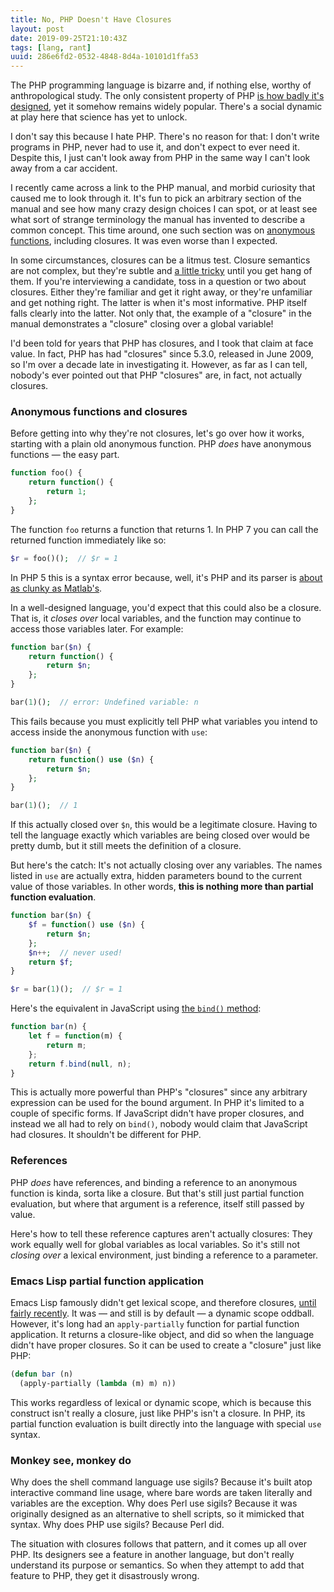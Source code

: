 ```yaml
---
title: No, PHP Doesn't Have Closures
layout: post
date: 2019-09-25T21:10:43Z
tags: [lang, rant]
uuid: 286e6fd2-0532-4848-8d4a-10101d1ffa53
---
```


The PHP programming language is bizarre and, if nothing else, worthy of
anthropological study. The only consistent property of PHP [is how badly
it's designed][fractal], yet it somehow remains widely popular. There's
a social dynamic at play here that science has yet to unlock.

I don't say this because I hate PHP. There's no reason for that: I don't
write programs in PHP, never had to use it, and don't expect to ever
need it. Despite this, I just can't look away from PHP in the same way I
can't look away from a car accident.

I recently came across a link to the PHP manual, and morbid curiosity
that caused me to look through it. It's fun to pick an arbitrary section
of the manual and see how many crazy design choices I can spot, or at
least see what sort of strange terminology the manual has invented to
describe a common concept. This time around, one such section was on
[anonymous functions][anon], including closures. It was even worse than
I expected.

In some circumstances, closures can be a litmus test. Closure semantics
are not complex, but they're subtle and [a little tricky][let] until you
get hang of them. If you're interviewing a candidate, toss in a question
or two about closures. Either they're familiar and get it right away, or
they're unfamiliar and get nothing right. The latter is when it's most
informative. PHP itself falls clearly into the latter. Not only that,
the example of a "closure" in the manual demonstrates a "closure"
closing over a global variable!

I'd been told for years that PHP has closures, and I took that claim at
face value. In fact, PHP has had "closures" since 5.3.0, released in
June 2009, so I'm over a decade late in investigating it. However, as
far as I can tell, nobody's ever pointed out that PHP "closures" are, in
fact, not actually closures.

### Anonymous functions and closures

Before getting into why they're not closures, let's go over how it
works, starting with a plain old anonymous function. PHP *does* have
anonymous functions — the easy part.

```php
function foo() {
    return function() {
        return 1;
    };
}
```

The function `foo` returns a function that returns 1. In PHP 7 you can
call the returned function immediately like so:

```php
$r = foo()();  // $r = 1
```

In PHP 5 this is a syntax error because, well, it's PHP and its parser
is [about as clunky as Matlab's][matlab].

In a well-designed language, you'd expect that this could also be a
closure. That is, it *closes over* local variables, and the function may
continue to access those variables later. For example:

```php
function bar($n) {
    return function() {
        return $n;
    };
}

bar(1)();  // error: Undefined variable: n
```

This fails because you must explicitly tell PHP what variables you
intend to access inside the anonymous function with `use`:

```php
function bar($n) {
    return function() use ($n) {
        return $n;
    };
}

bar(1)();  // 1
```

If this actually closed over `$n`, this would be a legitimate closure.
Having to tell the language exactly which variables are being closed
over would be pretty dumb, but it still meets the definition of a
closure.

But here's the catch: It's not actually closing over any variables. The
names listed in `use` are actually extra, hidden parameters bound to the
current value of those variables. In other words, **this is nothing more
than partial function evaluation**.

```php
function bar($n) {
    $f = function() use ($n) {
        return $n;
    };
    $n++;  // never used!
    return $f;
}

$r = bar(1)();  // $r = 1
```

Here's the equivalent in JavaScript using [the `bind()` method][bind]:

```js
function bar(n) {
    let f = function(m) {
        return m;
    };
    return f.bind(null, n);
}
```

This is actually more powerful than PHP's "closures" since any arbitrary
expression can be used for the bound argument. In PHP it's limited to a
couple of specific forms. If JavaScript didn't have proper closures, and
instead we all had to rely on `bind()`, nobody would claim that
JavaScript had closures. It shouldn't be different for PHP.

### References

PHP *does* have references, and binding a reference to an anonymous
function is kinda, sorta like a closure. But that's still just partial
function evaluation, but where that argument is a reference, itself
still passed by value.

Here's how to tell these reference captures aren't actually closures:
They work equally well for global variables as local variables. So it's
still not *closing over* a lexical environment, just binding a reference
to a parameter.

### Emacs Lisp partial function application

Emacs Lisp famously didn't get lexical scope, and therefore closures,
[until fairly recently][lex]. It was — and still is by default — a
dynamic scope oddball. However, it's long had an `apply-partially`
function for partial function application. It returns a closure-like
object, and did so when the language didn't have proper closures. So it
can be used to create a "closure" just like PHP:

```lisp
(defun bar (n)
  (apply-partially (lambda (m) m) n))
```

This works regardless of lexical or dynamic scope, which is because this
construct isn't really a closure, just like PHP's isn't a closure. In
PHP, its partial function evaluation is built directly into the language
with special `use` syntax.

### Monkey see, monkey do

Why does the shell command language use sigils? Because it's built atop
interactive command line usage, where bare words are taken literally and
variables are the exception. Why does Perl use sigils? Because it was
originally designed as an alternative to shell scripts, so it mimicked
that syntax. Why does PHP use sigils? Because Perl did.

The situation with closures follows that pattern, and it comes up all
over PHP. Its designers see a feature in another language, but don't
really understand its purpose or semantics. So when they attempt to add
that feature to PHP, they get it disastrously wrong.


[anon]: https://www.php.net/manual/en/functions.anonymous.php
[bind]: https://developer.mozilla.org/en-US/docs/Web/JavaScript/Reference/Global_objects/Function/bind#Syntax
[fractal]: https://eev.ee/blog/2012/04/09/php-a-fractal-of-bad-design/
[let]: /blog/2014/06/06/
[lex]: /blog/2016/12/22/
[matlab]: /blog/2008/08/29/
